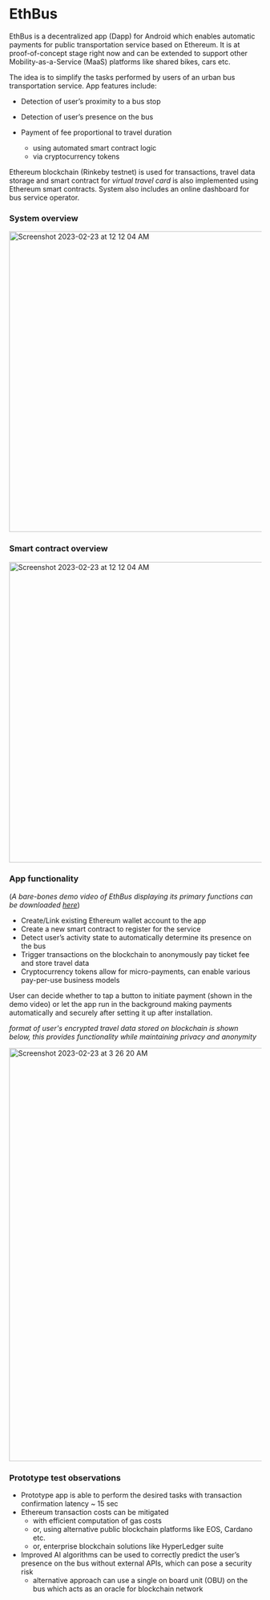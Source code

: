 # EthBus

EthBus is a decentralized app (Dapp) for Android which enables automatic payments for public transportation service based on Ethereum. It is at proof-of-concept stage right now and can be extended to support other Mobility-as-a-Service (MaaS) platforms like shared bikes, cars etc.

The idea is to simplify the tasks performed by users of an urban bus transportation service. App features include: 

- Detection of user’s proximity to a bus stop
- Detection of user’s presence on the bus
- Payment of fee proportional to travel duration

  + using automated smart contract logic
  + via cryptocurrency tokens
  
Ethereum blockchain (Rinkeby testnet) is used for transactions, travel data storage and smart contract for *virtual travel card* is also implemented using Ethereum smart contracts. System also includes an online dashboard for bus service operator.

### System overview

<img width="600" alt="Screenshot 2023-02-23 at 12 12 04 AM" src="https://user-images.githubusercontent.com/25234772/220766257-d760d366-bf8d-4ca0-8149-f9d055bdfabf.png">

### Smart contract overview

<img width="600" alt="Screenshot 2023-02-23 at 12 12 04 AM" src="https://user-images.githubusercontent.com/25234772/220771547-dd0b333f-ad9b-4f3c-b44f-345e91f8f97a.jpg">

### App functionality

(*A bare-bones demo video of EthBus displaying its primary functions can be downloaded [here](/app-basic-demo.mp4)*)

- Create/Link existing Ethereum wallet account to the app
- Create a new smart contract to register for the service
- Detect user’s activity state to automatically determine its presence on the bus
- Trigger transactions on the blockchain to anonymously pay ticket fee and store travel data
- Cryptocurrency tokens allow for micro-payments, can enable various pay-per-use business models

User can decide whether to tap a button to initiate payment (shown in the demo video) or let the app run in the background making payments automatically and securely after setting it up after installation.


*format of user's encrypted travel data stored on blockchain is shown below, this provides functionality while maintaining privacy and anonymity*

<img width="825" alt="Screenshot 2023-02-23 at 3 26 20 AM" src="https://user-images.githubusercontent.com/25234772/220768975-21423a47-617f-4e55-a5c2-e7511c28c030.png">

### Prototype test observations

- Prototype app is able to perform the desired tasks with transaction confirmation latency ~ 15 sec
- Ethereum transaction costs can be mitigated
  + with efficient computation of gas costs 
  + or, using alternative public blockchain platforms like EOS, Cardano etc. 
  + or, enterprise blockchain solutions like HyperLedger suite
- Improved AI algorithms can be used to correctly predict the user’s presence on the bus without external APIs, which can pose a security risk
  + alternative approach can use a single on board unit (OBU) on the bus which acts as an oracle for blockchain network
